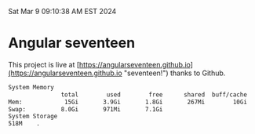 Sat Mar  9 09:10:38 AM EST 2024

# Angular seventeen


This project is live at [https://angularseventeen.github.io](https://angularseventeen.github.io "seventeen!") thanks to Github.

```bash
System Memory
               total        used        free      shared  buff/cache   available
Mem:            15Gi       3.9Gi       1.8Gi       267Mi        10Gi        11Gi
Swap:          8.0Gi       971Mi       7.1Gi
System Storage
518M	.
```
```bash
